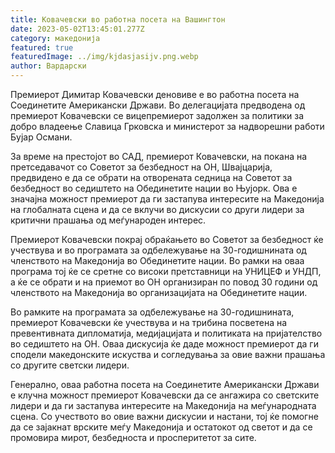 ```yaml
---
title: Ковачевски во работна посета на Вашингтон
date: 2023-05-02T13:45:01.277Z
category: македонија
featured: true
featuredImage: ../img/kjdasjasijv.png.webp
author: Вардарски
---
```


Премиерот Димитар Ковачевски деновиве е во работна посета на Соединетите Американски Држави. Во делегацијата предводена од премиерот Ковачевски се вицепремиерот задолжен за политики за добро владеење Славица Грковска и министерот за надворешни работи Бујар Османи.

За време на престојот во САД, премиерот Ковачевски, на покана на претседавачот со Советот за безбедност на ОН, Швајцарија, предвидено е да се обрати на отворената седница на Советот за безбедност во седиштето на Обединетите нации во Њујорк. Ова е значајна можност премиерот да ги застапува интересите на Македонија на глобалната сцена и да се вклучи во дискусии со други лидери за критични прашања од меѓународен интерес.

Премиерот Ковачевски покрај обраќањето во Советот за безбедност ќе учествува и во програмата за одбележување на 30-годишнината од членството на Македонија во Обединетите нации. Во рамки на оваа програма тој ќе се сретне со високи претставници на УНИЦЕФ и УНДП, а ќе се обрати и на приемот во ОН организиран по повод 30 години од членството на Македонија во организацијата на Обединетите нации.

Во рамките на програмата за одбележување на 30-годишнината, премиерот Ковачевски ќе учествува и на трибина посветена на превентивната дипломатија, медијацијата и политиката на пријателство во седиштето на ОН. Оваа дискусија ќе даде можност премиерот да ги сподели македонските искуства и согледувања за овие важни прашања со другите светски лидери.

Генерално, оваа работна посета на Соединетите Американски Држави е клучна можност премиерот Ковачевски да се ангажира со светските лидери и да ги застапува интересите на Македонија на меѓународната сцена. Со учеството во овие важни дискусии и настани, тој ќе помогне да се зајакнат врските меѓу Македонија и остатокот од светот и да се промовира мирот, безбедноста и просперитетот за сите.
